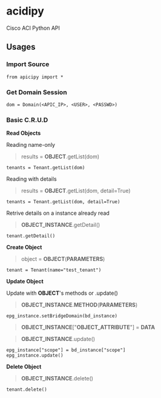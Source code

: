 # acidipy
Cisco ACI Python API

## Usages

### Import Source

	from apicipy import *

### Get Domain Session

	dom = Domain(<APIC_IP>, <USER>, <PASSWD>)

### Basic C.R.U.D

__Read Objects__

Reading name-only

> results = **OBJECT**.getList(dom)

	tenants = Tenant.getList(dom)

Reading with details

> results = **OBJECT**.getList(dom, detail=True)

	tenants = Tenant.getList(dom, detail=True)

Retrive details on a instance already read

> **OBJECT_INSTANCE**.getDetail()

	tenant.getDetail()

__Create Object__

> object = **OBJECT**(**PARAMETERS**)

	tenant = Tenant(name="test_tenant")

__Update Object__

Update with **OBJECT**'s methods or .update()

> **OBJECT_INSTANCE**.**METHOD**(**PARAMETERS**)

	epg_instance.setBridgeDomain(bd_instance)

> **OBJECT_INSTANCE**["**OBJECT_ATTRIBUTE**"] = **DATA**

> **OBJECT_INSTANCE**.update()

	epg_instance["scope"] = bd_instance["scope"]
	epg_instance.update()

__Delete Object__

> **OBJECT_INSTANCE**.delete()

	tenant.delete()


